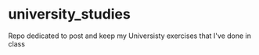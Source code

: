 # university_studies
Repo dedicated to post and keep my Universisty exercises that I've done in class
